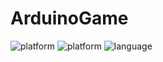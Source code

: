 # ArduinoGame

![platform](https://img.shields.io/badge/platform-unity-green)
![platform](https://img.shields.io/badge/arduino-yellow)
![language](https://img.shields.io/badge/language-c샵-orange)


